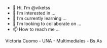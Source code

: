 - 👋 Hi, I’m @viketss
- 👀 I’m interested in ...
- 🌱 I’m currently learning ...
- 💞️ I’m looking to collaborate on ...
- 📫 How to reach me ...

Victoria Cuomo - UNA - Multimediales - Bs As

<!---
viketss/viketss is a ✨ special ✨ repository because its `README.md` (this file) appears on your GitHub profile.
You can click the Preview link to take a look at your changes.
--->
